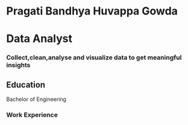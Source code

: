 # Pragati Bandhya Huvappa Gowda
# Data Analyst
### Collect,clean,analyse and visualize data to get meaningful insights

## Education
Bachelor of Engineering

### Work Experience
